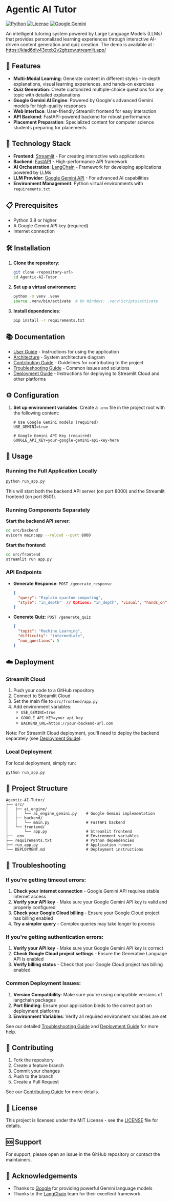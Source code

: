 # Agentic AI Tutor

[![Python](https://img.shields.io/badge/Python-3.8%2B-blue)](https://www.python.org/)
[![License](https://img.shields.io/badge/License-MIT-green)](LICENSE)
[![Google Gemini](https://img.shields.io/badge/Google-Gemini-blue)](https://ai.google/discover/gemini/)

An intelligent tutoring system powered by Large Language Models (LLMs) that provides personalized learning experiences through interactive AI-driven content generation and quiz creation.
The demo is available at : https://kiad6dlv43xtxb2v2ghzow.streamlit.app/


## 🌟 Features

- **Multi-Modal Learning**: Generate content in different styles - in-depth explanations, visual learning experiences, and hands-on exercises
- **Quiz Generation**: Create customized multiple-choice questions for any topic with detailed explanations
- **Google Gemini AI Engine**: Powered by Google's advanced Gemini models for high-quality responses
- **Web Interface**: User-friendly Streamlit frontend for easy interaction
- **API Backend**: FastAPI-powered backend for robust performance
- **Placement Preparation**: Specialized content for computer science students preparing for placements

## 🚀 Technology Stack

- **Frontend**: [Streamlit](https://streamlit.io/) - For creating interactive web applications
- **Backend**: [FastAPI](https://fastapi.tiangolo.com/) - High-performance API framework
- **AI Orchestration**: [LangChain](https://www.langchain.com/) - Framework for developing applications powered by LLMs
- **LLM Provider**: [Google Gemini API](https://ai.google/discover/gemini/) - For advanced AI capabilities
- **Environment Management**: Python virtual environments with `requirements.txt`

## 📋 Prerequisites

- Python 3.8 or higher
- A Google Gemini API key (required)
- Internet connection

## 🛠️ Installation

1. **Clone the repository**:
   ```bash
   git clone <repository-url>
   cd Agentic-AI-Tutor
   ```

2. **Set up a virtual environment**:
   ```bash
   python -m venv .venv
   source .venv/bin/activate  # On Windows: .venv\Scripts\activate
   ```

3. **Install dependencies**:
   ```bash
   pip install -r requirements.txt
   ```

## 📚 Documentation

- [User Guide](docs/user_guide.md) - Instructions for using the application
- [Architecture](docs/architecture.md) - System architecture diagram
- [Contributing Guide](docs/contributing.md) - Guidelines for contributing to the project
- [Troubleshooting Guide](docs/troubleshooting.md) - Common issues and solutions
- [Deployment Guide](DEPLOYMENT.md) - Instructions for deploying to Streamlit Cloud and other platforms

## ⚙️ Configuration

1. **Set up environment variables**:
   Create a `.env` file in the project root with the following content:
   ```env
   # Use Google Gemini models (required)
   USE_GEMINI=true
   
   # Google Gemini API Key (required)
   GOOGLE_API_KEY=your-google-gemini-api-key-here
   ```

## 🎯 Usage

### Running the Full Application Locally

```bash
python run_app.py
```

This will start both the backend API server (on port 8000) and the Streamlit frontend (on port 8501).

### Running Components Separately

**Start the backend API server**:
```bash
cd src/backend
uvicorn main:app --reload --port 8000
```

**Start the frontend**:
```bash
cd src/frontend
streamlit run app.py
```

### API Endpoints

- **Generate Response**: `POST /generate_response`
  ```json
  {
    "query": "Explain quantum computing",
    "style": "in_depth"  // Options: "in_depth", "visual", "hands_on"
  }
  ```

- **Generate Quiz**: `POST /generate_quiz`
  ```json
  {
    "topic": "Machine Learning",
    "difficulty": "intermediate",
    "num_questions": 5
  }
  ```

## ☁️ Deployment

### Streamlit Cloud

1. Push your code to a GitHub repository
2. Connect to Streamlit Cloud
3. Set the main file to `src/frontend/app.py`
4. Add environment variables:
   - `USE_GEMINI=true`
   - `GOOGLE_API_KEY=your_api_key`
   - `BACKEND_URL=https://your-backend-url.com`

Note: For Streamlit Cloud deployment, you'll need to deploy the backend separately (see [Deployment Guide](DEPLOYMENT.md)).

### Local Deployment

For local deployment, simply run:
```bash
python run_app.py
```

## 📁 Project Structure

```
Agentic-AI-Tutor/
├── src/
│   ├── ai_engine/
│   │   └── ai_engine_gemini.py    # Google Gemini implementation
│   ├── backend/
│   │   └── main.py                # FastAPI backend
│   └── frontend/
│       └── app.py                 # Streamlit frontend
├── .env                           # Environment variables
├── requirements.txt               # Python dependencies
├── run_app.py                     # Application runner
└── DEPLOYMENT.md                  # Deployment instructions
```

## 🚨 Troubleshooting

### If you're getting timeout errors:

1. **Check your internet connection** - Google Gemini API requires stable internet access
2. **Verify your API key** - Make sure your Google Gemini API key is valid and properly configured
3. **Check your Google Cloud billing** - Ensure your Google Cloud project has billing enabled
4. **Try a simpler query** - Complex queries may take longer to process

### If you're getting authentication errors:

1. **Verify your API key** - Make sure your Google Gemini API key is correct
2. **Check Google Cloud project settings** - Ensure the Generative Language API is enabled
3. **Verify billing status** - Check that your Google Cloud project has billing enabled

### Common Deployment Issues:

1. **Version Compatibility**: Make sure you're using compatible versions of langchain packages
2. **Port Binding**: Ensure your application binds to the correct port on deployment platforms
3. **Environment Variables**: Verify all required environment variables are set

See our detailed [Troubleshooting Guide](docs/troubleshooting.md) and [Deployment Guide](DEPLOYMENT.md) for more help.

## 🤝 Contributing

1. Fork the repository
2. Create a feature branch
3. Commit your changes
4. Push to the branch
5. Create a Pull Request

See our [Contributing Guide](docs/contributing.md) for more details.

## 📄 License

This project is licensed under the MIT License - see the [LICENSE](LICENSE) file for details.

## 🆘 Support

For support, please open an issue in the GitHub repository or contact the maintainers.

## 🙏 Acknowledgements

- Thanks to [Google](https://ai.google/) for providing powerful Gemini language models
- Thanks to the [LangChain](https://www.langchain.com/) team for their excellent framework
